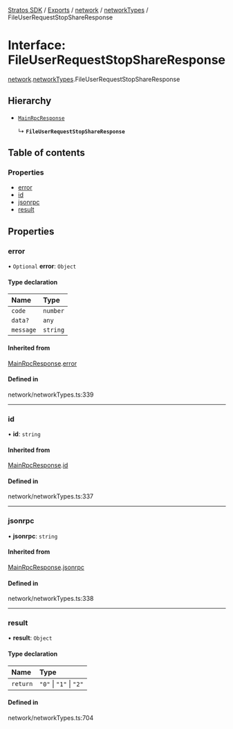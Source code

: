 [Stratos SDK](../README.md) / [Exports](../modules.md) / [network](../modules/network.md) / [networkTypes](../modules/network.networkTypes.md) / FileUserRequestStopShareResponse

# Interface: FileUserRequestStopShareResponse

[network](../modules/network.md).[networkTypes](../modules/network.networkTypes.md).FileUserRequestStopShareResponse

## Hierarchy

- [`MainRpcResponse`](network.networkTypes.MainRpcResponse.md)

  ↳ **`FileUserRequestStopShareResponse`**

## Table of contents

### Properties

- [error](network.networkTypes.FileUserRequestStopShareResponse.md#error)
- [id](network.networkTypes.FileUserRequestStopShareResponse.md#id)
- [jsonrpc](network.networkTypes.FileUserRequestStopShareResponse.md#jsonrpc)
- [result](network.networkTypes.FileUserRequestStopShareResponse.md#result)

## Properties

### error

• `Optional` **error**: `Object`

#### Type declaration

| Name | Type |
| :------ | :------ |
| `code` | `number` |
| `data?` | `any` |
| `message` | `string` |

#### Inherited from

[MainRpcResponse](network.networkTypes.MainRpcResponse.md).[error](network.networkTypes.MainRpcResponse.md#error)

#### Defined in

network/networkTypes.ts:339

___

### id

• **id**: `string`

#### Inherited from

[MainRpcResponse](network.networkTypes.MainRpcResponse.md).[id](network.networkTypes.MainRpcResponse.md#id)

#### Defined in

network/networkTypes.ts:337

___

### jsonrpc

• **jsonrpc**: `string`

#### Inherited from

[MainRpcResponse](network.networkTypes.MainRpcResponse.md).[jsonrpc](network.networkTypes.MainRpcResponse.md#jsonrpc)

#### Defined in

network/networkTypes.ts:338

___

### result

• **result**: `Object`

#### Type declaration

| Name | Type |
| :------ | :------ |
| `return` | ``"0"`` \| ``"1"`` \| ``"2"`` |

#### Defined in

network/networkTypes.ts:704
